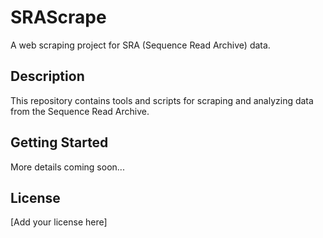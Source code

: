 # SRAScrape

A web scraping project for SRA (Sequence Read Archive) data.

## Description

This repository contains tools and scripts for scraping and analyzing data from the Sequence Read Archive.

## Getting Started

More details coming soon...

## License

[Add your license here]
